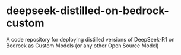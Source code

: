 # deepseek-distilled-on-bedrock-custom
A code repository for deploying distilled versions of DeepSeek-R1 on Bedrock as Custom Models (or any other Open Source Model)

